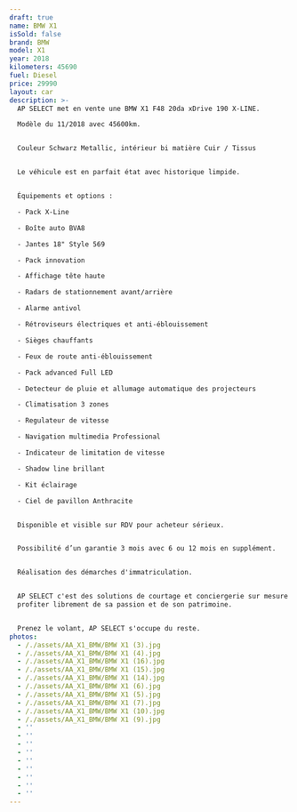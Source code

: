 ```yaml
---
draft: true
name: BMW X1
isSold: false
brand: BMW
model: X1
year: 2018
kilometers: 45690
fuel: Diesel
price: 29990
layout: car
description: >-
  AP SELECT met en vente une BMW X1 F48 20da xDrive 190 X-LINE.

  Modèle du 11/2018 avec 45600km.


  Couleur Schwarz Metallic, intérieur bi matière Cuir / Tissus


  Le véhicule est en parfait état avec historique limpide.


  Équipements et options :

  - Pack X-Line

  - Boîte auto BVA8

  - Jantes 18" Style 569

  - Pack innovation

  - Affichage tête haute

  - Radars de stationnement avant/arrière

  - Alarme antivol

  - Rétroviseurs électriques et anti-éblouissement

  - Sièges chauffants

  - Feux de route anti-éblouissement

  - Pack advanced Full LED

  - Detecteur de pluie et allumage automatique des projecteurs

  - Climatisation 3 zones

  - Regulateur de vitesse

  - Navigation multimedia Professional

  - Indicateur de limitation de vitesse

  - Shadow line brillant

  - Kit éclairage

  - Ciel de pavillon Anthracite


  Disponible et visible sur RDV pour acheteur sérieux.


  Possibilité d’un garantie 3 mois avec 6 ou 12 mois en supplément.


  Réalisation des démarches d'immatriculation.


  AP SELECT c'est des solutions de courtage et conciergerie sur mesure pour
  profiter librement de sa passion et de son patrimoine.


  Prenez le volant, AP SELECT s'occupe du reste.
photos:
  - /./assets/AA_X1_BMW/BMW X1 (3).jpg
  - /./assets/AA_X1_BMW/BMW X1 (4).jpg
  - /./assets/AA_X1_BMW/BMW X1 (16).jpg
  - /./assets/AA_X1_BMW/BMW X1 (15).jpg
  - /./assets/AA_X1_BMW/BMW X1 (14).jpg
  - /./assets/AA_X1_BMW/BMW X1 (6).jpg
  - /./assets/AA_X1_BMW/BMW X1 (5).jpg
  - /./assets/AA_X1_BMW/BMW X1 (7).jpg
  - /./assets/AA_X1_BMW/BMW X1 (10).jpg
  - /./assets/AA_X1_BMW/BMW X1 (9).jpg
  - ''
  - ''
  - ''
  - ''
  - ''
  - ''
  - ''
  - ''
  - ''
---
```



